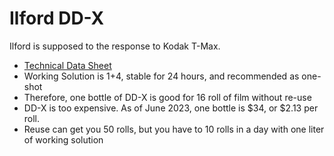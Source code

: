 # Ilford DD-X

Ilford is supposed to the response to Kodak T-Max.

* [Technical Data Sheet](./ilford_ilfotec_ddx.pdf)
* Working Solution is 1+4, stable for 24 hours, and recommended as one-shot
* Therefore, one bottle of DD-X is good for 16 roll of film without re-use
* DD-X is too expensive. As of June 2023, one bottle is $34, or $2.13 per roll.
* Reuse can get you 50 rolls, but you have to 10 rolls in a day with one liter of working solution